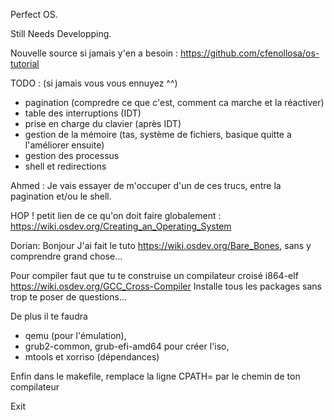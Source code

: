 Perfect OS.


Still Needs Developping.


Nouvelle source si jamais y'en a besoin : https://github.com/cfenollosa/os-tutorial



TODO : (si jamais vous vous ennuyez ^^)
 - pagination (compredre ce que c'est, comment ca marche et la réactiver)
 - table des interruptions (IDT)
 - prise en charge du clavier (après IDT)
 - gestion de la mémoire (tas, système de fichiers, basique quitte a l'améliorer ensuite)
 - gestion des processus
 - shell et redirections


Ahmed : Je vais essayer de m'occuper d'un de ces trucs, entre la pagination et/ou le shell.

HOP ! petit lien de ce qu'on doit faire globalement : 
https://wiki.osdev.org/Creating_an_Operating_System

Dorian: Bonjour
J'ai fait le tuto https://wiki.osdev.org/Bare_Bones, sans y comprendre grand
chose...

Pour compiler faut que tu te construise un compilateur croisé i864-elf
https://wiki.osdev.org/GCC_Cross-Compiler
Installe tous les packages sans trop te poser de questions...

De plus il te faudra 
- qemu (pour l'émulation), 
- grub2-common, grub-efi-amd64 pour créer l'iso, 
- mtools et xorriso (dépendances)

Enfin dans le makefile, remplace la ligne CPATH= par le chemin de ton compilateur

Exit